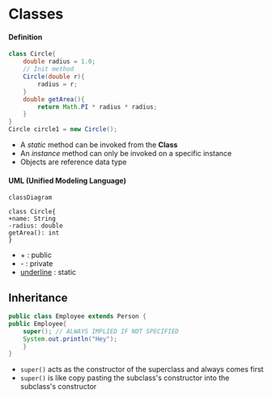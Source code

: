 # Classes

#### Definition
```java
class Circle{
	double radius = 1.0;
	// Init method
	Circle(double r){
		radius = r;
	}
	double getArea(){
		return Math.PI * radius * radius;
	}
}
Circle circle1 = new Circle();
```

- A *static* method can be invoked from the **Class**
- An *instance* method can only be invoked on a specific instance
- Objects are reference data type

#### UML (Unified Modeling Language)
```mermaid
classDiagram

class Circle{
+name: String
-radius: double
getArea(): int
}
```
- \+ : public
- \- : private
- <u>underline</u> : static

## Inheritance 
```java
public class Employee extends Person {
public Employee{
    super(); // ALWAYS IMPLIED IF NOT SPECIFIED
    System.out.println("Hey");
    }
}
```
- `super()` acts as the constructor of the superclass and always comes first 
- `super()` is like copy pasting the subclass's constructor into the subclass's constructor 
